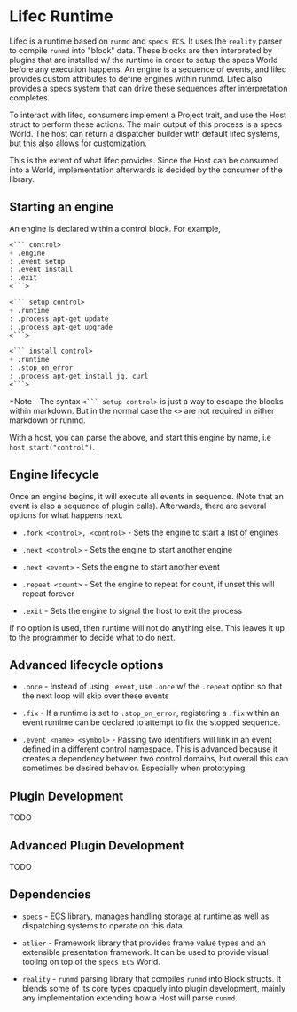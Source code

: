 # Lifec Runtime

Lifec is a runtime based on `runmd` and `specs ECS`. It uses the `reality` parser to compile `runmd` into "block" data. These blocks are then interpreted by plugins that are installed w/ the runtime in order to setup the specs World before any execution happens. An engine is a sequence of events, and lifec provides custom attributes to define engines within runmd. Lifec also provides a specs system that can drive these sequences after interpretation completes.

To interact with lifec, consumers implement a Project trait, and use the Host struct to perform these actions. The main output of this process is a specs World. The host can return a dispatcher builder with default lifec systems, but this also allows for customization.

This is the extent of what lifec provides. Since the Host can be consumed into a World, implementation afterwards is decided by the consumer of the library.

## Starting an engine

An engine is declared within a control block. For example,

```md
<``` control>
+ .engine
: .event setup
: .event install
: .exit
<```>

<``` setup control>
+ .runtime
: .process apt-get update
: .process apt-get upgrade
<```>

<``` install control>
+ .runtime
: .stop_on_error
: .process apt-get install jq, curl
<```>
```

*Note - The syntax `<``` setup control>` is just a way to escape the blocks within markdown. But in the normal case the `<>` are not required in either markdown or runmd.

With a host, you can parse the above, and start this engine by name, i.e `host.start("control")`.

## Engine lifecycle

Once an engine begins, it will execute all events in sequence. (Note that an event is also a sequence of plugin calls). Afterwards, there are several options for what happens next.

* `.fork <control>, <control>` - Sets the engine to start a list of engines

* `.next <control>` - Sets the engine to start another engine

* `.next <event>` - Sets the engine to start another event

* `.repeat <count>` - Set the engine to repeat for count, if unset this will repeat forever

* `.exit`           - Sets the engine to signal the host to exit the process

If no option is used, then runtime will not do anything else. This leaves it up to the programmer to decide what to do next.

## Advanced lifecycle options

* `.once` - Instead of using `.event`, use `.once` w/ the `.repeat` option so that the next loop will skip over these events

* `.fix` - If a runtime is set to `.stop_on_error`, registering a `.fix` within an event runtime can be declared to attempt to fix the stopped sequence.  

* `.event <name> <symbol>` - Passing two identifiers will link in an event defined in a different control namespace. This is advanced because it creates a dependency between two control domains, but overall this can sometimes be desired behavior. Especially when prototyping.

## Plugin Development
TODO

## Advanced Plugin Development
TODO

## Dependencies
- `specs` - ECS library, manages handling storage at runtime as well as dispatching systems to operate on this data.

- `atlier` - Framework library that provides frame value types and an extensible presentation framework. It can be used to provide visual tooling on top of the `specs ECS` World.

- `reality` - `runmd` parsing library that compiles `runmd` into Block structs. It blends some of its core types opaquely into plugin development, mainly any implementation extending how a Host will parse `runmd`.


